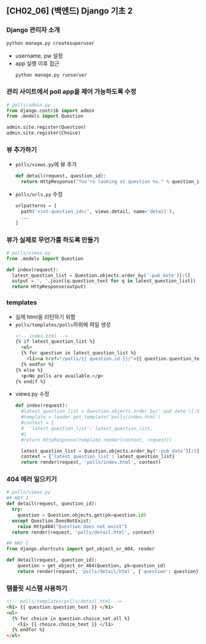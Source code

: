 ## [CH02_06] (백엔드) Django 기초 2

### Django 관리자 소개
```bash
python manage.py createsuperuser
```
- username, pw 설정
- app 실행 이후 접근
  ```bash
  python manage.py runserver
  ```

### 관리 사이트에서 poll app을 제어 가능하도록 수정
```python
# polls/admin.py
from django.contrib import admin
from .models import Question

admin.site.register(Question)
admin.site.register(Choice)
```

### 뷰 추가하기
- `polls/views.py`에 뷰 추가
  ```python
  def detail(request, question_id):
    return HttpResponse("You're looking at question %s." % question_id)
  ```
- `polls/urls.py` 수정
  ```python
  urlpatterns = [
    path('<int:question_id>/', views.detail, name='detail'),
    ...
  ]
  ```

### 뷰가 실제로 무언가를 하도록 만들기
```python
# polls/views.py
from .models import Question

def index(request):
  latest_question_list = Question.objects.order_by('-pub_date')[:5]
  output = ', '.join([q.question_text for q in latest_question_list])
  return HttpResponse(output)
```

### templates
- 실제 html을 리턴하기 위함
- `polls/templates/polls`하위에 파일 생성
  ```html
  <!-- index.html -->
  {% if latest_question_list %}
    <ul>
    {% for question in latest_question_list %}
      <li><a href="/polls/{{ question.id }}/">{{ question.question_text}} </a></li>
    {% endfor %}
  {% else %}
    <p>No polls are available.</p>
  {% endif %}
  ```
- views.py 수정
  ```python
  def index(request):
    #latest_question_list = Question.objects.order_by('-pub_date')[:5]
    #template = loader.get_template('polls/index.html')
    #context = {
    #  'latest_question_list': latest_question_list,
    #}
    #return HttpResponse(template.render(context, request))

    latest_question_list = Question.objects.order_by('-pub_date')[:5]
    context = {'latest_question_list': latest_question_list}
    return render(request, 'polls/index.html', context)
  ```

### 404 에러 일으키기
```python
# polls/views.py
## WAY 1
def detail(request, question_id):
  try:
    question = Question.objects.get(pk=question.id)
  except Question.DoesNotExist:
    raise Http404("Question does not exist")
  return render(request, 'polls/detail.html', context)

## WAY 2
from django.shortcuts import get_object_or_404, render

def detail(request, question_id):
    question = get_object_or_404(Question, pk=question_id)
    return render(request, 'polls/detail/html', {'question': question})
```

### 템플릿 시스템 사용하기
```html
<!-- polls/templates/polls/detail.html -->
<h1> {{ question.question_text }} </h1>
<ul>
  {% for choice in question.choice_set.all %}
    <li> {{ choice.choice_text }} </li>
  {% endfor %}
</ul>
```
 
